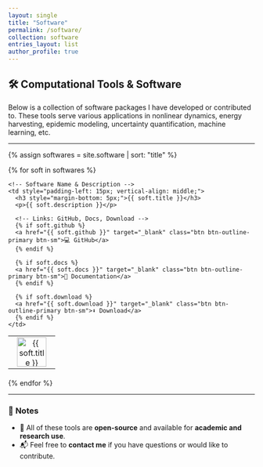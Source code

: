 ```yaml
---
layout: single
title: "Software"
permalink: /software/
collection: software
entries_layout: list
author_profile: true
---
```


## 🛠️ Computational Tools & Software

Below is a collection of software packages I have developed or contributed to. These tools serve various applications in nonlinear dynamics, energy harvesting, epidemic modeling, uncertainty quantification, machine learning, etc.

---

{% assign softwares = site.software | sort: "title" %}

{% for soft in softwares %}
<table style="width:100%; border:0; margin-bottom: 20px;">
  <tr>
    <!-- Software Logo -->
    <td style="width: 80px; text-align: center; vertical-align: middle;">
      <img src="/images/software/{{ soft.logo }}" alt="{{ soft.title }} logo" style="width: 60px; height: auto;">
    </td>

    <!-- Software Name & Description -->
    <td style="padding-left: 15px; vertical-align: middle;">
      <h3 style="margin-bottom: 5px;">{{ soft.title }}</h3>
      <p>{{ soft.description }}</p>

      <!-- Links: GitHub, Docs, Download -->
      {% if soft.github %}
      <a href="{{ soft.github }}" target="_blank" class="btn btn-outline-primary btn-sm">💻 GitHub</a>
      {% endif %}

      {% if soft.docs %}
      <a href="{{ soft.docs }}" target="_blank" class="btn btn-outline-primary btn-sm">📖 Documentation</a>
      {% endif %}

      {% if soft.download %}
      <a href="{{ soft.download }}" target="_blank" class="btn btn-outline-primary btn-sm">⬇️ Download</a>
      {% endif %}
    </td>
  </tr>
</table>
{% endfor %}

---

### 📌 **Notes**
- 🔧 All of these tools are **open-source** and available for **academic and research use**.
- 📬 Feel free to **contact me** if you have questions or would like to contribute.

